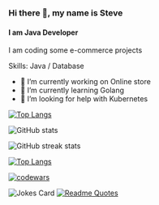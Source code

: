 
### Hi there 👋, my name is Steve
#### I am Java Developer


I am coding some e-commerce projects

Skills: Java / Database

- 🔭 I’m currently working on Online store 
- 🌱 I’m currently learning Golang 
- 🤔 I’m looking for help with Kubernetes 

[![Top Langs](https://github-readme-stats.vercel.app/api/top-langs/?username=xParadize)](https://github.com/anuraghazra/github-readme-stats)

![GitHub stats](https://github-readme-stats.vercel.app/api?username=xParadize&show_icons=true)  

![GitHub streak stats](https://streak-stats.demolab.com/?user=xParadize)  

[![Top Langs](https://github-readme-stats.vercel.app/api/top-langs/?username=xParadize)](https://github.com/xParadize/github-readme-stats)

[![codewars](https://www.codewars.com/users/xParadize/badges/large)](https://www.codewars.com/users/xParadize)

![Jokes Card](https://readme-jokes.vercel.app/api?hideBorder&qColor=%23f89820&aColor=%235382a1)
[![Readme Quotes](https://quotes-github-readme.vercel.app/api?type=horizontal&theme=monokai&quote=If+you+get+lost+in+the+forest,+go+home&author=Jason+Statham)](https://github.com/piyushsuthar/github-readme-quotes)
